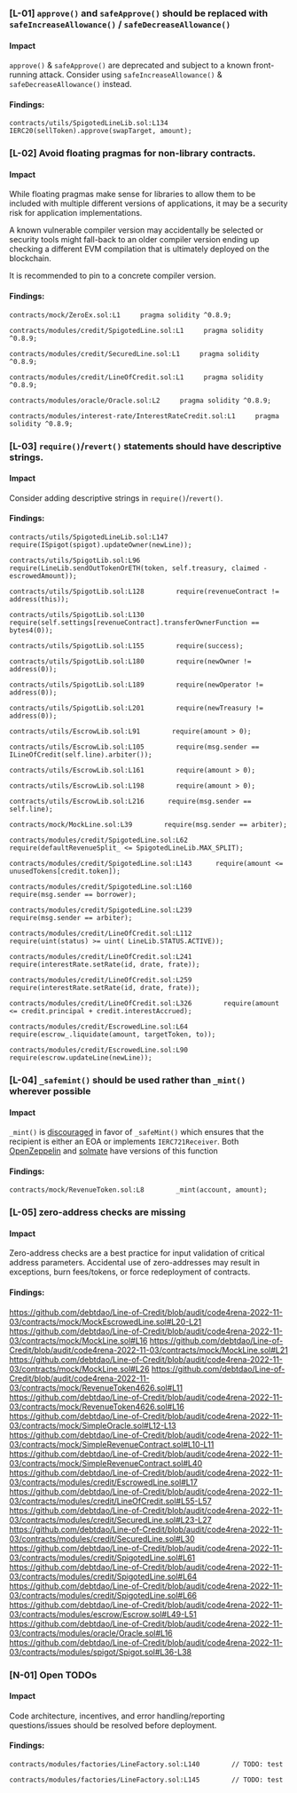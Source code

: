 ### [L-01] ```approve()``` and ```safeApprove()``` should be replaced with ```safeIncreaseAllowance()``` / ```safeDecreaseAllowance()```


#### Impact
```approve()``` & ```safeApprove()``` are deprecated and subject to a known front-running attack. Consider using  ```safeIncreaseAllowance()``` & ```safeDecreaseAllowance()``` instead.


#### Findings:
```
contracts/utils/SpigotedLineLib.sol:L134                     IERC20(sellToken).approve(swapTarget, amount);

```

### [L-02] Avoid floating pragmas for non-library contracts.


#### Impact
While floating pragmas make sense for libraries to allow them to be included with multiple different versions of applications, it may be a security risk for application implementations.

A known vulnerable compiler version may accidentally be selected or security tools might fall-back to an older compiler version ending up checking a different EVM compilation that is ultimately deployed on the blockchain.

It is recommended to pin to a concrete compiler version.

#### Findings:
```
contracts/mock/ZeroEx.sol:L1     pragma solidity ^0.8.9;

contracts/modules/credit/SpigotedLine.sol:L1     pragma solidity ^0.8.9;

contracts/modules/credit/SecuredLine.sol:L1     pragma solidity ^0.8.9;

contracts/modules/credit/LineOfCredit.sol:L1     pragma solidity ^0.8.9;

contracts/modules/oracle/Oracle.sol:L2     pragma solidity ^0.8.9;

contracts/modules/interest-rate/InterestRateCredit.sol:L1     pragma solidity ^0.8.9;

```
### [L-03] ```require()```/```revert()``` statements should have descriptive strings.


#### Impact
Consider adding descriptive strings in ```require()```/```revert()```.


#### Findings:
```
contracts/utils/SpigotedLineLib.sol:L147      require(ISpigot(spigot).updateOwner(newLine));

contracts/utils/SpigotLib.sol:L96            require(LineLib.sendOutTokenOrETH(token, self.treasury, claimed - escrowedAmount));

contracts/utils/SpigotLib.sol:L128        require(revenueContract != address(this));

contracts/utils/SpigotLib.sol:L130        require(self.settings[revenueContract].transferOwnerFunction == bytes4(0));

contracts/utils/SpigotLib.sol:L155        require(success);

contracts/utils/SpigotLib.sol:L180        require(newOwner != address(0));

contracts/utils/SpigotLib.sol:L189        require(newOperator != address(0));

contracts/utils/SpigotLib.sol:L201        require(newTreasury != address(0));

contracts/utils/EscrowLib.sol:L91        require(amount > 0);

contracts/utils/EscrowLib.sol:L105        require(msg.sender == ILineOfCredit(self.line).arbiter());

contracts/utils/EscrowLib.sol:L161        require(amount > 0);

contracts/utils/EscrowLib.sol:L198        require(amount > 0);

contracts/utils/EscrowLib.sol:L216      require(msg.sender == self.line);

contracts/mock/MockLine.sol:L39        require(msg.sender == arbiter);

contracts/modules/credit/SpigotedLine.sol:L62        require(defaultRevenueSplit_ <= SpigotedLineLib.MAX_SPLIT);

contracts/modules/credit/SpigotedLine.sol:L143      require(amount <= unusedTokens[credit.token]);

contracts/modules/credit/SpigotedLine.sol:L160        require(msg.sender == borrower);

contracts/modules/credit/SpigotedLine.sol:L239        require(msg.sender == arbiter);

contracts/modules/credit/LineOfCredit.sol:L112        require(uint(status) >= uint( LineLib.STATUS.ACTIVE));

contracts/modules/credit/LineOfCredit.sol:L241        require(interestRate.setRate(id, drate, frate));

contracts/modules/credit/LineOfCredit.sol:L259        require(interestRate.setRate(id, drate, frate));

contracts/modules/credit/LineOfCredit.sol:L326        require(amount <= credit.principal + credit.interestAccrued);

contracts/modules/credit/EscrowedLine.sol:L64    require(escrow_.liquidate(amount, targetToken, to));

contracts/modules/credit/EscrowedLine.sol:L90    require(escrow.updateLine(newLine));
```

### [L-04] ```_safemint()``` should be used rather than ```_mint()``` wherever possible


#### Impact
```_mint()``` is [discouraged](https://github.com/OpenZeppelin/openzeppelin-contracts/blob/d4d8d2ed9798cc3383912a23b5e8d5cb602f7d4b/contracts/token/ERC721/ERC721.sol#L271) in favor of ```_safeMint()``` which ensures that the recipient is either an EOA or implements ```IERC721Receiver```. Both [OpenZeppelin](https://github.com/OpenZeppelin/openzeppelin-contracts/blob/d4d8d2ed9798cc3383912a23b5e8d5cb602f7d4b/contracts/token/ERC721/ERC721.sol#L238-L250) and [solmate](https://github.com/transmissions11/solmate/blob/4eaf6b68202e36f67cab379768ac6be304c8ebde/src/tokens/ERC721.sol#L180) have versions of this function


#### Findings:
```
contracts/mock/RevenueToken.sol:L8        _mint(account, amount);

```
### [L-05] zero-address checks are missing


#### Impact
Zero-address checks are a best practice for input validation of critical address parameters. Accidental use of zero-addresses may result in exceptions, burn fees/tokens, or force redeployment of contracts.

#### Findings:
https://github.com/debtdao/Line-of-Credit/blob/audit/code4rena-2022-11-03/contracts/mock/MockEscrowedLine.sol#L20-L21
https://github.com/debtdao/Line-of-Credit/blob/audit/code4rena-2022-11-03/contracts/mock/MockLine.sol#L16
https://github.com/debtdao/Line-of-Credit/blob/audit/code4rena-2022-11-03/contracts/mock/MockLine.sol#L21
https://github.com/debtdao/Line-of-Credit/blob/audit/code4rena-2022-11-03/contracts/mock/MockLine.sol#L26
https://github.com/debtdao/Line-of-Credit/blob/audit/code4rena-2022-11-03/contracts/mock/RevenueToken4626.sol#L11
https://github.com/debtdao/Line-of-Credit/blob/audit/code4rena-2022-11-03/contracts/mock/RevenueToken4626.sol#L16
https://github.com/debtdao/Line-of-Credit/blob/audit/code4rena-2022-11-03/contracts/mock/SimpleOracle.sol#L12-L13
https://github.com/debtdao/Line-of-Credit/blob/audit/code4rena-2022-11-03/contracts/mock/SimpleRevenueContract.sol#L10-L11
https://github.com/debtdao/Line-of-Credit/blob/audit/code4rena-2022-11-03/contracts/mock/SimpleRevenueContract.sol#L40
https://github.com/debtdao/Line-of-Credit/blob/audit/code4rena-2022-11-03/contracts/modules/credit/EscrowedLine.sol#L17
https://github.com/debtdao/Line-of-Credit/blob/audit/code4rena-2022-11-03/contracts/modules/credit/LineOfCredit.sol#L55-L57
https://github.com/debtdao/Line-of-Credit/blob/audit/code4rena-2022-11-03/contracts/modules/credit/SecuredLine.sol#L23-L27
https://github.com/debtdao/Line-of-Credit/blob/audit/code4rena-2022-11-03/contracts/modules/credit/SecuredLine.sol#L30
https://github.com/debtdao/Line-of-Credit/blob/audit/code4rena-2022-11-03/contracts/modules/credit/SpigotedLine.sol#L61
https://github.com/debtdao/Line-of-Credit/blob/audit/code4rena-2022-11-03/contracts/modules/credit/SpigotedLine.sol#L64
https://github.com/debtdao/Line-of-Credit/blob/audit/code4rena-2022-11-03/contracts/modules/credit/SpigotedLine.sol#L66
https://github.com/debtdao/Line-of-Credit/blob/audit/code4rena-2022-11-03/contracts/modules/escrow/Escrow.sol#L49-L51
https://github.com/debtdao/Line-of-Credit/blob/audit/code4rena-2022-11-03/contracts/modules/oracle/Oracle.sol#L16
https://github.com/debtdao/Line-of-Credit/blob/audit/code4rena-2022-11-03/contracts/modules/spigot/Spigot.sol#L36-L38


### [N-01] Open TODOs


#### Impact
Code architecture, incentives, and error handling/reporting questions/issues should be resolved before deployment.


#### Findings:
```
contracts/modules/factories/LineFactory.sol:L140        // TODO: test

contracts/modules/factories/LineFactory.sol:L145        // TODO: test

```
